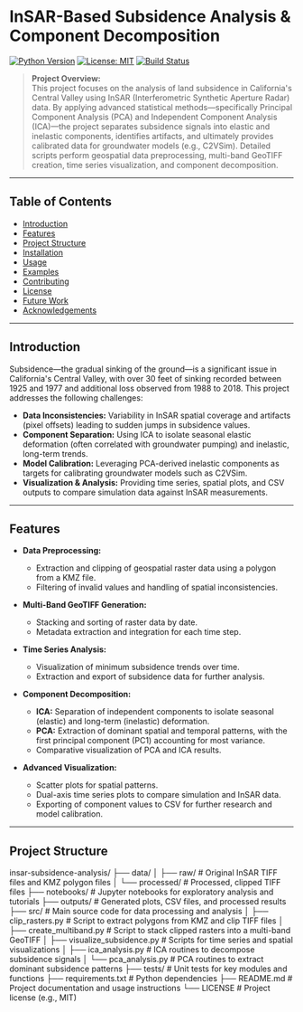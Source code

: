 # InSAR-Based Subsidence Analysis & Component Decomposition

[![Python Version](https://img.shields.io/badge/python-3.8+-blue.svg)](https://www.python.org/)
[![License: MIT](https://img.shields.io/badge/License-MIT-yellow.svg)](LICENSE)
[![Build Status](https://img.shields.io/travis/yourusername/insar-subsidence-analysis.svg)](https://travis-ci.org/yourusername/insar-subsidence-analysis)

> **Project Overview:**  
> This project focuses on the analysis of land subsidence in California's Central Valley using InSAR (Interferometric Synthetic Aperture Radar) data. By applying advanced statistical methods—specifically Principal Component Analysis (PCA) and Independent Component Analysis (ICA)—the project separates subsidence signals into elastic and inelastic components, identifies artifacts, and ultimately provides calibrated data for groundwater models (e.g., C2VSim). Detailed scripts perform geospatial data preprocessing, multi-band GeoTIFF creation, time series visualization, and component decomposition.

---

## Table of Contents

- [Introduction](#introduction)
- [Features](#features)
- [Project Structure](#project-structure)
- [Installation](#installation)
- [Usage](#usage)
- [Examples](#examples)
- [Contributing](#contributing)
- [License](#license)
- [Future Work](#future-work)
- [Acknowledgements](#acknowledgements)

---

## Introduction

Subsidence—the gradual sinking of the ground—is a significant issue in California's Central Valley, with over 30 feet of sinking recorded between 1925 and 1977 and additional loss observed from 1988 to 2018. This project addresses the following challenges:

- **Data Inconsistencies:** Variability in InSAR spatial coverage and artifacts (pixel offsets) leading to sudden jumps in subsidence values.
- **Component Separation:** Using ICA to isolate seasonal elastic deformation (often correlated with groundwater pumping) and inelastic, long-term trends.
- **Model Calibration:** Leveraging PCA-derived inelastic components as targets for calibrating groundwater models such as C2VSim.
- **Visualization & Analysis:** Providing time series, spatial plots, and CSV outputs to compare simulation data against InSAR measurements.

---

## Features

- **Data Preprocessing:**  
  - Extraction and clipping of geospatial raster data using a polygon from a KMZ file.
  - Filtering of invalid values and handling of spatial inconsistencies.
  
- **Multi-Band GeoTIFF Generation:**  
  - Stacking and sorting of raster data by date.
  - Metadata extraction and integration for each time step.
  
- **Time Series Analysis:**  
  - Visualization of minimum subsidence trends over time.
  - Extraction and export of subsidence data for further analysis.
  
- **Component Decomposition:**  
  - **ICA:** Separation of independent components to isolate seasonal (elastic) and long-term (inelastic) deformation.
  - **PCA:** Extraction of dominant spatial and temporal patterns, with the first principal component (PC1) accounting for most variance.
  - Comparative visualization of PCA and ICA results.
  
- **Advanced Visualization:**  
  - Scatter plots for spatial patterns.
  - Dual-axis time series plots to compare simulation and InSAR data.
  - Exporting of component values to CSV for further research and model calibration.

---

## Project Structure
insar-subsidence-analysis/
├── data/
│   ├── raw/                     # Original InSAR TIFF files and KMZ polygon files
│   └── processed/               # Processed, clipped TIFF files
├── notebooks/                   # Jupyter notebooks for exploratory analysis and tutorials
├── outputs/                     # Generated plots, CSV files, and processed results
├── src/                         # Main source code for data processing and analysis
│   ├── clip_rasters.py          # Script to extract polygons from KMZ and clip TIFF files
│   ├── create_multiband.py      # Script to stack clipped rasters into a multi-band GeoTIFF
│   ├── visualize_subsidence.py  # Scripts for time series and spatial visualizations
│   ├── ica_analysis.py          # ICA routines to decompose subsidence signals
│   └── pca_analysis.py          # PCA routines to extract dominant subsidence patterns
├── tests/                       # Unit tests for key modules and functions
├── requirements.txt             # Python dependencies
├── README.md                    # Project documentation and usage instructions
└── LICENSE                      # Project license (e.g., MIT)


